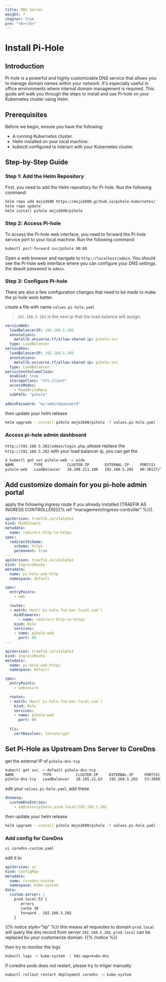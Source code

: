 ```yaml
---
title: DNS Server
weight: 7
chapter: true
pre: "<b></b>"
---
```


# Install Pi-Hole

## Introduction
Pi-hole is a powerful and highly customizable DNS service that allows you to manage domain names within your network. It's especially useful in office environments where internal domain management is required. This guide will walk you through the steps to install and use Pi-hole on your Kubernetes cluster using Helm.

## Prerequisites
Before we begin, ensure you have the following:

- A running Kubernetes cluster.
- Helm installed on your local machine.
- kubectl configured to interact with your Kubernetes cluster.

## Step-by-Step Guide

### Step 1: Add the Helm Repository
First, you need to add the Helm repository for Pi-hole. Run the following command:

```sh
helm repo add mojo2600 https://mojo2600.github.io/pihole-kubernetes/
helm repo update
helm install pihole mojo2600/pihole
```

### Step 2: Access Pi-hole
To access the Pi-hole web interface, you need to forward the Pi-hole service port to your local machine. Run the following command:

```sh
kubectl port-forward svc/pihole 80:80
```

Open a web browser and navigate to `http://localhost/admin`. You should see the Pi-hole web interface where you can configure your DNS settings. the deault password is `admin`.

### Step 3: Configure Pi-hole

There are also a few configuration changes that need to be made to make the pi-hole work better.

create a file with name `values.pi-hole.yaml`

> `192.168.5.202` is the next ip that the load balance will assign.

```yaml
serviceWeb:
  loadBalancerIP: 192.168.5.202
  annotations:
    metallb.universe.tf/allow-shared-ip: pihole-svc
  type: LoadBalancer
serviceDns:
  loadBalancerIP: 192.168.5.202
  annotations:
    metallb.universe.tf/allow-shared-ip: pihole-svc
  type: LoadBalancer
persistentVolumeClaim:
  enabled: true
  storageClass: "nfs-client"
  accessModes:
    - ReadWriteMany
  subPath: "pihole"
  
adminPassword: "my!admin3password"
```

then update your helm release 

```sh
helm upgrade --install pihole mojo2600/pihole -f values.pi-hole.yaml
```

### Access pi-hole admin dashboard

`http://192.168.5.202/admin/login.php`, please replace the `http://192.168.5.202` with your load balancer ip, you can get the 

```sh
$ kubectl get svc pihole-web -o wide
NAME         TYPE           CLUSTER-IP       EXTERNAL-IP     PORT(S)                      AGE     SELECTOR
pihole-web   LoadBalancer   10.100.211.100   192.168.5.202   80:30127/TCP,443:30480/TCP   8m39s   app=pihole,release=pihole
```



## Add customize domain for you pi-hole admin portal

apply the following ingress route if you already installed [TRAEFIK AS INGRESS CONTROLLER]({{% ref "management/ingress-controller" %}}).

```yaml
apiVersion: traefik.io/v1alpha1
kind: Middleware
metadata:
  name: redirect-http-to-https
spec:
  redirectScheme:
    scheme: https
    permanent: true
---
apiVersion: traefik.io/v1alpha1
kind: IngressRoute
metadata:
  name: pi-hole-web-http
  namespace: default

spec:
  entryPoints:
    - web

  routes:
  - match: Host(`pi-hole.foo-bar-local.com`)
    middlewares:
      - name: redirect-http-to-https
    kind: Rule
    services:
    - name: pihole-web
      port: 80
---

apiVersion: traefik.io/v1alpha1
kind: IngressRoute
metadata:
  name: pi-hole-web-https
  namespace: default

spec:
  entryPoints:
    - websecure

  routes:
  - match: Host(`pi-hole.foo-bar-local.com`)
    kind: Rule
    services:
    - name: pihole-web
      port: 80
      
  tls:
    certResolver: letsencrypt
```

## Set Pi-Hole as Upstream Dns Server to CoreDns

get the external IP of `pihole-dns-tcp`

```sh
kubectl get svc -n default pihole-dns-tcp
NAME             TYPE           CLUSTER-IP     EXTERNAL-IP     PORT(S)        AGE
pihole-dns-tcp   LoadBalancer   10.105.21.63   192.168.5.202   53:30891/TCP   2d1h
```

edit your `values.pi-hole.yaml`, add these

```yaml
dnsmasq:
  customDnsEntries:
    - address=/pihole.prod.local/192.168.5.202
```

then update your helm release 

```sh
helm upgrade --install pihole mojo2600/pihole -f values.pi-hole.yaml
```

### Add config for CoreDns

```sh
vi coredns-custom.yaml
```

edit it to 

```yaml
apiVersion: v1
kind: ConfigMap
metadata:
  name: coredns-custom
  namespace: kube-system
data:
  custom.server: |
    prod.local:53 {
       errors
       cache 30
       forward . 192.168.5.202
    }
```
  {{% notice style="tip" %}}
this means all requestes to domain `prod.local` will query the dns record from server `192.168.5.202`. `prod.local` can be replaced bu your customerize domian.
  {{% /notice %}}

then try to monitor the logs 

```sh
kubectl logs -n kube-system -l k8s-app=kube-dns
```

if coredns pods does not restart, please try to triiger manually

```sh
kubectl rollout restart deployment coredns -n kube-system
```
